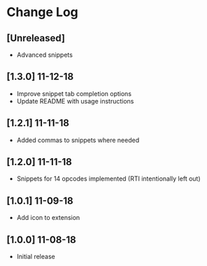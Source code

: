 # Change Log

## [Unreleased]

- Advanced snippets

## [1.3.0] 11-12-18

- Improve snippet tab completion options
- Update README with usage instructions

## [1.2.1] 11-11-18

- Added commas to snippets where needed

## [1.2.0] 11-11-18

- Snippets for 14 opcodes implemented (RTI intentionally left out)

## [1.0.1] 11-09-18

- Add icon to extension

## [1.0.0] 11-08-18

- Initial release
